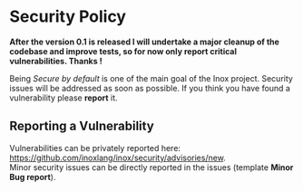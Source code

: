# Security Policy

**After the version 0.1 is released I will undertake a major cleanup of the codebase and improve tests, so for now only report critical vulnerabilities. Thanks !**


Being *Secure by default* is one of the main goal of the Inox project. Security issues will be addressed as soon as possible.
If you think you have found a vulnerability please **report** it.

<!--
## Supported Versions

Use this section to tell people about which versions of your project are
currently being supported with security updates.

| Version | Supported          |
| ------- | ------------------ |
| 5.1.x   | :white_check_mark: |
| 5.0.x   | :x:                |
| 4.0.x   | :white_check_mark: |
| < 4.0   | :x:                |
-->

## Reporting a Vulnerability

Vulnerabilities can be privately reported here: https://github.com/inoxlang/inox/security/advisories/new. \
Minor security issues can be directly reported in the issues (template **Minor Bug report**).